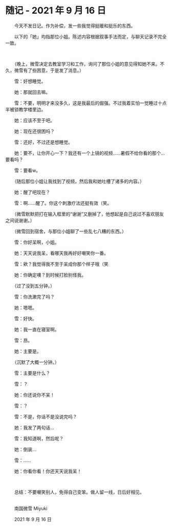 # 随记 - 2021 年 9 月 16 日

　　今天不发日记。作为补偿，发一些我觉得挺暖和挺乐的东西。

　　以下的「她」均指那位小姐。陈述内容根据叙事手法而定，与聊天记录不完全一致。

<br>

　　（晚上，微雪决定去教室学习和工作，询问了那位小姐的意见得知她不来。不久，微雪有了些困意，于是发了消息。）

　　雪：好想睡觉。

　　她：那就回去嘛。

　　雪：不要，明明才来没多久，这是我最后的倔强。不过我着实怕一觉睡过十点半被锁教学楼里边。

　　她：应该不至于吧。

　　她：现在还很困吗？

　　雪：还好，不过还是想睡觉。

　　她：要不，让你开心一下？我还有一个上镜的视频……暑假不给你看的那个…要看吗？

　　雪：要看w。

　　（随后那位小姐让我找到了视频，然后我和她吐槽了诸多的内容。）

　　她：醒了吧现在？

　　雪：啊……醒了。你这个刺激疗法还挺有效（笑。

　　（微雪默默把打在输入框里的“谢谢”又删掉了，他想起是自己说过不喜欢朋友之间说谢谢。）

　　（微雪回到宿舍，与那位小姐聊了一些乱七八糟的东西。）

　　雪：你好呆啊，小姐。

　　她：天天说我呆，看哪天我再好好嘲笑你一番。

　　雪：欸？我觉得我不至于呆成你那个样子哦（笑

　　她：你确定噢？到时候打脸别怪我。

　　（过了没到五分钟。）

　　雪：你洗漱完了吗？

　　她：嗯嗯。

　　雪：好快。

　　她：我一直在寝室啊。

　　雪：昂。

　　她：主要是。

　　（沉默了大概一分钟。）

　　雪：主要是什么？

　　雪：？

　　她：你还说你不呆！

　　雪：？

　　雪：不是，你话不是没说完吗？

　　她：我发了两句话…

　　雪：我知道啊，然后呢？

　　她：倒装…

　　雪：……

　　她：你看你看！你还天天说我呆！

<br>

　　总结：不要嘲笑别人，免得自己变笨。做人留一线，日后好相见。


<br>
　　南国微雪 Miyuki

　　2021 年 9 月 16 日



